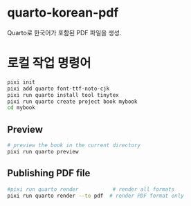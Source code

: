 # quarto-korean-pdf

Quarto로 한국어가 포함된 PDF 파일을 생성.

# 로컬 작업 명령어


```bash
pixi init
pixi add quarto font-ttf-noto-cjk
pixi run quarto install tool tinytex
pixi run quarto create project book mybook
cd mybook
```

## Preview
```bash
# preview the book in the current directory
pixi run quarto preview
```

## Publishing PDF file

```bash
#pixi run quarto render           # render all formats
pixi run quarto render --to pdf  # render PDF format only
```

